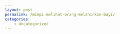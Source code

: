 ```yaml
---
layout: post
permalink: /mimpi-melihat-orang-melahirkan-bayi/
categories:
    - Uncategorized
---
```


